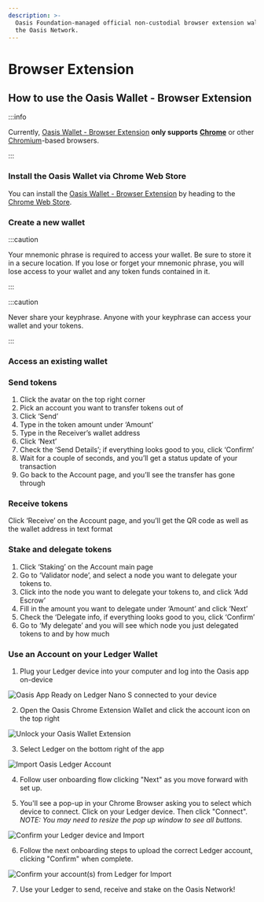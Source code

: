 ```yaml
---
description: >-
  Oasis Foundation-managed official non-custodial browser extension wallet for
  the Oasis Network.
---
```


# Browser Extension

## **How to use the Oasis Wallet - Browser Extension**

:::info

Currently, [Oasis Wallet - Browser Extension](https://github.com/oasisprotocol/oasis-wallet-ext) **only supports** [**Chrome**](https://www.google.com/chrome/) or other [Chromium](https://www.chromium.org/Home)-based browsers.

:::

### Install the Oasis Wallet via Chrome Web Store

You can install the [Oasis Wallet - Browser Extension](https://github.com/oasisprotocol/oasis-wallet-ext) by heading to the [Chrome Web Store](https://chrome.google.com/webstore/detail/oasis-wallet/ppdadbejkmjnefldpcdjhnkpbjkikoip).

### Create a new wallet

:::caution

Your mnemonic phrase is required to access your wallet. Be sure to store it in a secure location. If you lose or forget your mnemonic phrase, you will lose access to your wallet and any token funds contained in it.

:::

:::caution

Never share your keyphrase. Anyone with your keyphrase can access your wallet and your tokens.

:::

### **Access an existing wallet**

### Send tokens

1. Click the avatar on the top right corner
2. Pick an account you want to transfer tokens out of
3. Click ‘Send’
4. Type in the token amount under ‘Amount’
5. Type in the Receiver’s wallet address
6. Click ‘Next’
7. Check the ‘Send Details’; if everything looks good to you, click ‘Confirm’
8. Wait for a couple of seconds, and you’ll get a status update of your transaction
9. Go back to the Account page, and you’ll see the transfer has gone through

### **Receive tokens**

Click ‘Receive’ on the Account page, and you’ll get the QR code as well as the wallet address in text format

### **Stake and delegate tokens**

1. Click ‘Staking’ on the Account main page
2. Go to ‘Validator node’, and select a node you want to delegate your tokens to.
3. Click into the node you want to delegate your tokens to, and click ‘Add Escrow’
4. Fill in the amount you want to delegate under ‘Amount’ and click ‘Next’
5. Check the ‘Delegate info, if everything looks good to you, click ‘Confirm’
6. Go to ‘My delegate’ and you will see which node you just delegated tokens to and by how much

### **Use an Account on your Ledger Wallet**

1. Plug your Ledger device into your computer and log into the Oasis app on-device

![Oasis App Ready on Ledger Nano S connected to your device](../../images/wallet/ledger/oasis_app_running.jpeg)

2. Open the Oasis Chrome Extension Wallet and click the account icon on the top right

![Unlock your Oasis Wallet Extension](../../images/wallet/ledger/wallet_ext_import1.png)

3. Select Ledger on the bottom right of the app

![Import Oasis Ledger Account](../../images/wallet/ledger/wallet_ext_accounts_ledger.png)

4. Follow user onboarding flow clicking "Next" as you move forward with set up.

5. You'll see a pop-up in your Chrome Browser asking you to select  which device to connect. Click on your Ledger device. Then click "Connect". _NOTE: You may need to resize the pop up window to see all buttons._

![Confirm your Ledger device and Import](../../images/wallet/ledger/wallet_ext_import2.png)

6. Follow the next onboarding steps to upload the correct Ledger account, clicking "Confirm" when complete.

![Confirm your account(s) from Ledger for Import](../../images/wallet/ledger/wallet_ext_import3.png)

7. Use your Ledger to send, receive and stake on the Oasis Network!

